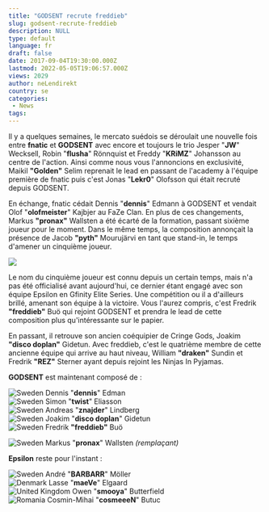 ```yaml
---
title: "GODSENT recrute freddieb"
slug: godsent-recrute-freddieb
description: NULL
type: default
language: fr
draft: false
date: 2017-09-04T19:30:00.000Z
lastmod: 2022-05-05T19:06:57.000Z
views: 2029
author: neLendirekt
country: se
categories:
 - News
tags:
---
```

Il y a quelques semaines, le mercato suédois se déroulait une nouvelle fois entre **fnatic** et **GODSENT** avec encore et toujours le trio Jesper "**JW**" Wecksell, Robin "**flusha**" Rönnquist et Freddy "**KRiMZ**" Johansson au centre de l'action. Ainsi comme nous vous l'annoncions en exclusivité, Maikil **"Golden"** Selim reprenait le lead en passant de l'academy à l'équipe première de fnatic puis c'est Jonas "**Lekr0**" Olofsson qui était recruté depuis GODSENT.

En échange, fnatic cédait Dennis "**dennis**" Edmann à GODSENT et vendait Olof "**olofmeister**" Kajbjer au FaZe Clan. En plus de ces changements, Markus **"pronax"** Wallsten a été écarté de la formation, passant sixième joueur pour le moment. Dans le même temps, la composition annonçait la présence de Jacob **"pyth"** Mourujärvi en tant que stand-in, le temps d'amener un cinquième joueur.

![](https://flickshot-ue.s3.eu-west-2.amazonaws.com/flickshot/article/59ad61f1c32e5/images/FewHDVr8VPS2BpeZNP6nbANzbf7tu0WUBiEpGiF7.jpeg)

Le nom du cinquième joueur est connu depuis un certain temps, mais n'a pas été officialisé avant aujourd'hui, ce dernier étant engagé avec son équipe Epsilon en Gfinity Elite Series. Une compétition ou il a d'ailleurs brillé, amenant son équipe à la victoire. Vous l'aurez compris, c'est Fredrik **"freddieb"** Buö qui rejoint GODSENT et prendra le lead de cette composition plus qu'intéressante sur le papier.

En passant, il retrouve son ancien coéquipier de Cringe Gods, Joakim **"disco doplan"** Gidetun. Avec freddieb, c'est le quatrième membre de cette ancienne équipe qui arrive au haut niveau, William **"draken"** Sundin et Fredrik **"REZ"** Sterner ayant depuis rejoint les Ninjas In Pyjamas.

**GODSENT** est maintenant composé de :

![Sweden](/images/countries/se.svg)⁠ Dennis "**dennis**" Edman  
![Sweden](/images/countries/se.svg)⁠ Simon "**twist**" Eliasson  
![Sweden](/images/countries/se.svg)⁠ Andreas "**znajder**" Lindberg  
![Sweden](/images/countries/se.svg)⁠ Joakim "**disco doplan**" Gidetun  
![Sweden](/images/countries/se.svg)⁠ Fredrik **"freddieb"** Buö

![Sweden](/images/countries/se.svg)⁠ Markus "**pronax**" Wallsten _(remplaçant)_

**Epsilon** reste pour l'instant : 

![Sweden](/images/countries/se.svg)⁠ ⁠André "**BARBARR**" Möller  
![Denmark](/images/countries/dk.svg)⁠ Lasse "**maeVe**" Elgaard  
![United Kingdom](/images/countries/gb.svg)⁠ Owen "**smooya**" Butterfield  
![Romania](/images/countries/ro.svg)⁠ Cosmin-Mihai "**cosmeeeN**" Butuc
